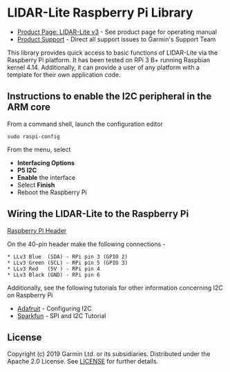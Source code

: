 # LIDAR-Lite Raspberry Pi Library

* [Product Page: LIDAR-Lite v3](https://buy.garmin.com/en-US/US/p/557294) - See product page for operating manual
* [Product Support](https://support.garmin.com/) - Direct all support issues to Garmin's Support Team

This library provides quick access to basic functions of LIDAR-Lite
via the Raspberry Pi platform. It has been tested on RPi 3 B+ running
Raspbian kernel 4.14. Additionally, it can provide a user of any
platform with a template for their own application code.


## Instructions to enable the I2C peripheral in the ARM core
From a command shell, launch the configuration editor
```
sudo raspi-config
```
From the menu, select
* **Interfacing Options**
* **P5  I2C**
* **Enable** the interface
* Select **Finish**
* Reboot the Raspberry Pi


## Wiring the LIDAR-Lite to the Raspberry Pi

[Raspberry Pi Header](https://www.raspberrypi.org/documentation/usage/gpio/images/GPIO-Pinout-Diagram-2.png)

On the 40-pin header make the following connections -
```
* LLv3 Blue  (SDA) - RPi pin 3 (GPIO 2)
* LLv3 Green (SCL) - RPi pin 5 (GPIO 3)
* LLv3 Red   (5V ) - RPi pin 4
* LLv3 Black (GND) - RPi pin 6
```

Additionally, see the following tutorials for other information concerning I2C on Raspberry Pi
* [Adafruit](https://learn.adafruit.com/adafruits-raspberry-pi-lesson-4-gpio-setup/configuring-i2c) - Configuring I2C
* [Sparkfun](https://learn.sparkfun.com/tutorials/raspberry-pi-spi-and-i2c-tutorial) - SPI and I2C Tutorial


## License
Copyright (c) 2019 Garmin Ltd. or its subsidiaries. Distributed under the Apache 2.0 License.
See [LICENSE](LICENSE) for further details.
